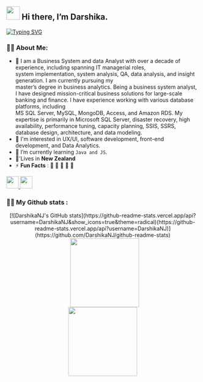<h2 align="left">
<img src="https://media.giphy.com/media/hvRJCLFzcasrR4ia7z/giphy.gif" width="35"> Hi there, I’m Darshika.
</h2>

<a href="https://git.io/typing-svg"><img src="https://readme-typing-svg.demolab.com?font=Fira+Code&duration=2000&pause=1000&color=00E0E5&random=false&width=435&lines=%F0%9F%92%A1+Innovate.;%E2%9C%A8+Inspire.;%F0%9F%94%A5+Ignite." alt="Typing SVG" /></a>

### 👩‍💻 About Me:  
- 🌱 I am a Business System and data Analyst with over a decade of experience, including spanning IT managerial roles,   
  		system implementation, system analysis, QA, data analysis, and insight generation. I am currently pursuing my  
  		master’s degree in business analytics. Being a business system analyst, I have designed mission-critical business 
  		solutions for large-scale banking and finance. I  have experience working with various database platforms, including  
  		MS SQL Server, MySQL, MongoDB, Access, and Amazon RDS. My expertise is primarily in Microsoft SQL Server, disaster 
  		recovery, high availability, performance tuning, capacity planning, SSIS, SSRS, database design, architecture, and
  		data modeling.
- 👯 I'm interested in UX/UI, software development, front-end development, and Data Analytics.
- 💬 I’m currently learning `Java and JS`.
- 🏡'Lives in **New Zealand**
- ⚡ **Fun Facts** : 🍕 🏉 🏏 🎥 🚞
<be>

<p align="left">
    <a href="https://www.github.com/DarshikaNJ" target="_blank" rel="noreferrer"> <picture> <source media="(prefers-color-scheme: dark)" srcset="https://raw.githubusercontent.com/danielcranney/readme-generator/main/public/icons/socials/github-dark.svg" /> <source media="(prefers-color-scheme: light)" srcset="https://raw.githubusercontent.com/danielcranney/readme-generator/main/public/icons/socials/github.svg" /> <img src="https://raw.githubusercontent.com/danielcranney/readme-generator/main/public/icons/socials/github.svg" width="32" height="32" /> </picture> </a>
<a href="https://www.linkedin.com/in/darshika-niroshan-00662625b/" target="_blank" rel="noreferrer"> <picture> <source media="(prefers-color-scheme: dark)" srcset="https://raw.githubusercontent.com/danielcranney/readme-generator/main/public/icons/socials/linkedin-dark.svg" /> <source media="(prefers-color-scheme: light)" srcset="https://raw.githubusercontent.com/danielcranney/readme-generator/main/public/icons/socials/linkedin.svg" /> <img src="https://raw.githubusercontent.com/danielcranney/readme-generator/main/public/icons/socials/linkedin.svg" width="32" height="32" /> </picture> </a>

### :student: My Github stats :
<div align="center" >
[![DarshikaNJ's GitHub stats](https://github-readme-stats.vercel.app/api?username=DarshikaNJ&show_icons=true&theme=radical)(https://github-readme-stats.vercel.app/api?username=DarshikaNJ)]
(https://github.com/DarshikaNJ/github-readme-stats)
<img height="180em" style="margin-left: 10px;" src="https://github-readme-stats.vercel.app/api/top-langs/?username=DarshikaNJ&layout=compact&langs_count=7&theme=dark"/>
</div>
<div align="center" >
  <a href="https://github.com/DarshikaNJ">
  <img height="180em" src="https://github-readme-streak-stats.herokuapp.com/?user=DarshikaNJ&theme=dark"/>
</div>
  
<!-- ![Jokes Card](https://readme-jokes.vercel.app/api?theme=dark)   -->

